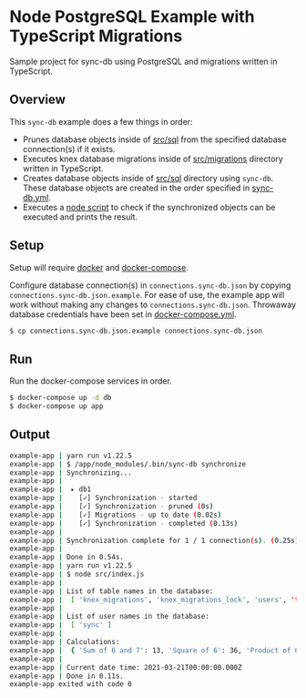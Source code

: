 # Node PostgreSQL Example with TypeScript Migrations

Sample project for sync-db using PostgreSQL and migrations written in TypeScript.

## Overview

This `sync-db` example does a few things in order:

- Prunes database objects inside of [src/sql](src/sql) from the specified database connection(s) if it exists.
- Executes knex database migrations inside of [src/migrations](src/migrations) directory written in TypeScript.
- Creates database objects inside of [src/sql](src/sql) directory using `sync-db`. These database objects are created in the order specified in [sync-db.yml](sync-db.yml).
- Executes a [node script](src/index.js) to check if the synchronized objects can be executed and prints the result.

## Setup

Setup will require [docker](https://docs.docker.com/engine/) and [docker-compose](https://docs.docker.com/compose/gettingstarted/).

Configure database connection(s) in `connections.sync-db.json` by copying `connections.sync-db.json.example`. For ease of use, the example app will work without making any changes to `connections.sync-db.json`. Throwaway database credentials have been set in [docker-compose.yml](docker-compose.yml).

```bash
$ cp connections.sync-db.json.example connections.sync-db.json
```

## Run

Run the docker-compose services in order.

```bash
$ docker-compose up -d db
$ docker-compose up app
```

## Output

```bash
example-app | yarn run v1.22.5
example-app | $ /app/node_modules/.bin/sync-db synchronize
example-app | Synchronizing...
example-app |
example-app |  ▸ db1
example-app |    [✓] Synchronization - started
example-app |    [✓] Synchronization - pruned (0s)
example-app |    [✓] Migrations - up to date (0.02s)
example-app |    [✓] Synchronization - completed (0.13s)
example-app |
example-app | Synchronization complete for 1 / 1 connection(s). (0.25s)
example-app |
example-app | Done in 0.54s.
example-app | yarn run v1.22.5
example-app | $ node src/index.js
example-app |
example-app | List of table names in the database:
example-app |  [ 'knex_migrations', 'knex_migrations_lock', 'users', 'todos' ]
example-app |
example-app | List of user names in the database:
example-app |  [ 'sync' ]
example-app |
example-app | Calculations:
example-app |  { 'Sum of 6 and 7': 13, 'Square of 6': 36, 'Product of 6 and 7': 42 }
example-app |
example-app | Current date time: 2021-03-21T00:00:00.000Z
example-app | Done in 0.11s.
example-app exited with code 0
```
